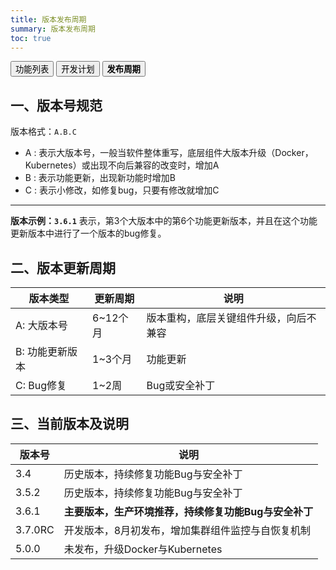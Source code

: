 ```yaml
---
title: 版本发布周期
summary: 版本发布周期
toc: true
---
```

<div class="filters filters-big clearfix">
    <a href="edition.html"><button class="filter-button">功能列表</button></a>
    <a href="roadmap.html"><button class="filter-button ">开发计划</button></a>
    <a href="release-cycle.html"><button class="filter-button current"><strong>发布周期</strong></button></a>
</div>

## 一、版本号规范

版本格式：`A.B.C`


- A : 表示大版本号，一般当软件整体重写，底层组件大版本升级（Docker，Kubernetes）或出现不向后兼容的改变时，增加A
- B : 表示功能更新，出现新功能时增加B
- C : 表示小修改，如修复bug，只要有修改就增加C

----------

<b>版本示例：`3.6.1`</b>
表示，第3个大版本中的第6个功能更新版本，并且在这个功能更新版本中进行了一个版本的bug修复。

## 二、版本更新周期

| 版本类型| 更新周期| 说明|
|-------------|-------------|------------|
| A: 大版本号 | 6~12个月| 版本重构，底层关键组件升级，向后不兼容|
| B: 功能更新版本| 1~3个月| 功能更新|
| C: Bug修复| 1~2周 | Bug或安全补丁|


## 三、当前版本及说明

| 版本号 | 说明 | 
|----------|---------|
| 3.4 | 历史版本，持续修复功能Bug与安全补丁|
| 3.5.2 | 历史版本，持续修复功能Bug与安全补丁|
| 3.6.1 | <b>主要版本，生产环境推荐，持续修复功能Bug与安全补丁</b>|
| 3.7.0RC | 开发版本，8月初发布，增加集群组件监控与自恢复机制|
| 5.0.0 | 未发布，升级Docker与Kubernetes|